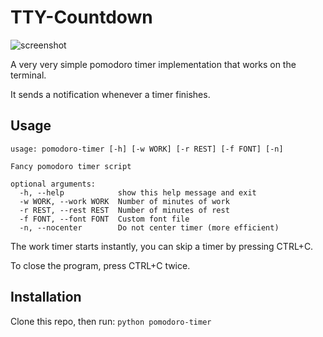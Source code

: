 # TTY-Countdown

![screenshot](https://i.imgur.com/ro5dsb0.png)

A very very simple pomodoro timer implementation that works on the terminal.

It sends a notification whenever a timer finishes.

## Usage
```
usage: pomodoro-timer [-h] [-w WORK] [-r REST] [-f FONT] [-n]

Fancy pomodoro timer script

optional arguments:
  -h, --help            show this help message and exit
  -w WORK, --work WORK  Number of minutes of work
  -r REST, --rest REST  Number of minutes of rest
  -f FONT, --font FONT  Custom font file
  -n, --nocenter        Do not center timer (more efficient)
```

The work timer starts instantly, you can skip a timer by pressing CTRL+C.

To close the program, press CTRL+C twice.

## Installation

Clone this repo, then run:
`python pomodoro-timer`